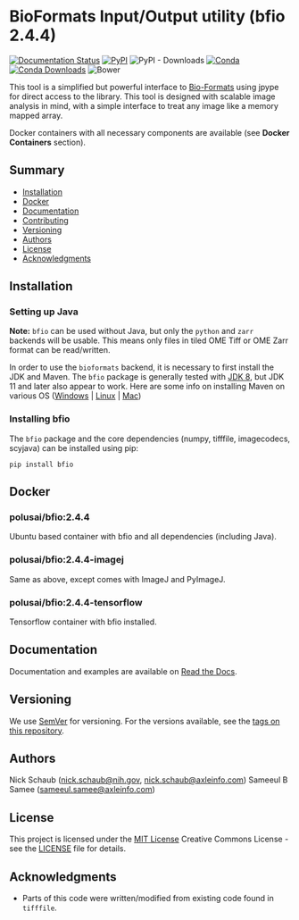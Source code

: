 # **B**io**F**ormats **I**nput/**O**utput utility (bfio 2.4.4)

[![Documentation Status](https://readthedocs.org/projects/bfio/badge/?version=latest)](https://bfio.readthedocs.io/en/latest/?badge=latest)
[![PyPI](https://img.shields.io/pypi/v/bfio)](https://pypi.org/project/bfio/)
![PyPI - Downloads](https://img.shields.io/pypi/dm/bfio)
[![Conda](https://img.shields.io/conda/v/conda-forge/bfio)](https://anaconda.org/conda-forge/bfio)
[![Conda Downloads](https://img.shields.io/conda/dn/conda-forge/bfio?label=Conda%20downloads)](https://anaconda.org/conda-forge/bfio)
![Bower](https://img.shields.io/bower/l/MI)

This tool is a simplified but powerful interface to
[Bio-Formats](https://www.openmicroscopy.org/bio-formats/)
using jpype for direct access to the library. This tool is designed with
scalable image analysis in mind, with a simple interface to treat any image
like a memory mapped array.

Docker containers with all necessary components are available (see
**Docker Containers** section).

## Summary

- [Installation](#installation)
- [Docker](#docker)
- [Documentation](#documentation)
- [Contributing](#contributing)
- [Versioning](#versioning)
- [Authors](#authors)
- [License](#license)
- [Acknowledgments](#acknowledgments)

## Installation

### Setting up Java

**Note:** `bfio` can be used without Java, but only the `python` and `zarr`
backends will be usable. This means only files in tiled OME Tiff or OME Zarr format can be
read/written.

In order to use the `bioformats` backend, it is necessary to first install the JDK and Maven.
The `bfio` package is generally tested with
[JDK 8](https://docs.oracle.com/javase/8/docs/technotes/guides/install/install_overview.html),
but JDK 11 and later also appear to work.
Here are some info on installing Maven on various OS ([Windows](https://phoenixnap.com/kb/install-maven-windows) | [Linux](https://www.digitalocean.com/community/tutorials/install-maven-linux-ubuntu) | [Mac](https://www.digitalocean.com/community/tutorials/install-maven-mac-os))

### Installing bfio

The `bfio` package and the core dependencies (numpy, tifffile, imagecodecs, scyjava) can
be installed using pip:

`pip install bfio`

## Docker

### polusai/bfio:2.4.4

Ubuntu based container with bfio and all dependencies (including Java).

### polusai/bfio:2.4.4-imagej

Same as above, except comes with ImageJ and PyImageJ.

### polusai/bfio:2.4.4-tensorflow

Tensorflow container with bfio installed.

## Documentation

Documentation and examples are available on
[Read the Docs](https://bfio.readthedocs.io/en/latest/).

## Versioning

We use [SemVer](http://semver.org/) for versioning. For the versions
available, see the [tags on this
repository](https://github.com/PurpleBooth/a-good-readme-template/tags).

## Authors

Nick Schaub (nick.schaub@nih.gov, nick.schaub@axleinfo.com)
Sameeul B Samee (sameeul.samee@axleinfo.com)

## License

This project is licensed under the [MIT License](LICENSE)
Creative Commons License - see the [LICENSE](LICENSE) file for details.

## Acknowledgments

- Parts of this code were written/modified from existing code found in
    `tifffile`.
